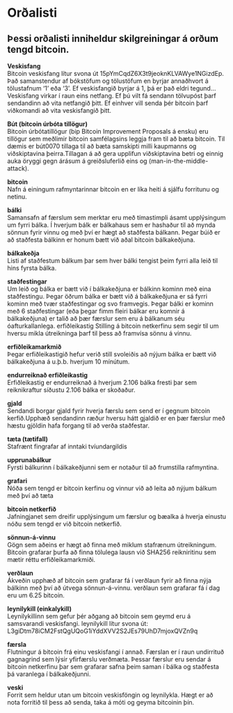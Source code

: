 # Orðalisti


## Þessi orðalisti inniheldur skilgreiningar á orðum tengd bitcoin.  

**Veskisfang**   
Bitcoin veskisfang lítur svona út 15pYmCqdZ6X3t9jeoknKLVAWye1NGizdEp. Það samanstendur af bókstöfum og tölustöfum en byrjar annaðhvort á tölustafnum ‘1’ eða ‘3’. Ef veskisfangið byrjar á 1, þá er það eldri tegund…
Veskisfang virkar í raun eins netfang. Ef þú vilt fá sendann tölvupóst þarf sendandinn að vita netfangið þitt. Ef einhver vill senda þér bitcoin þarf viðkomandi að vita veskisfangið þitt.


**Bút (bitcoin úrbóta tillögur)**     
Bitcoin úrbótatillögur (bip Bitcoin Improvement Proposals á ensku) eru tillögur sem meðlimir bitcoin samfélagsins leggja fram til að bæta bitcoin. Til dæmis er bút0070 tillaga til að bæta samskipti milli kaupmanns og viðskiptavina þeirra.Tillagan á að gera upplifun viðskiptavina betri og einnig auka öryggi gegn árásum á greiðsluferlið eins og (man-in-the-middle-attack).

**bitcoin**  
Nafn á einingum rafmyntarinnar bitcoin en er líka heiti á sjálfu forritunu og netinu.

**bálki**  
Samansafn af færslum sem merktar eru með tímastimpli ásamt upplýsingum um fyrri bálka. Í hverjum bálk er bálkahaus sem er hashaður til að mynda sönnun fyrir vinnu og með því er hægt að staðfesta bálkann. Þegar búið er að staðfesta bálkinn er honum bætt við aðal bitcoin bálkakeðjuna.

**bálkakeðja**  
Listi af staðfestum bálkum þar sem hver bálki tengist þeim fyrri alla leið til hins fyrsta bálka.

**staðfestingar**  
Um leið og bálka er bætt við í bálkakeðjuna er bálkinn kominn með eina staðfestingu. Þegar öðrum bálka er bætt við á bálkakeðjuna er sá fyrri kominn með tvær staðfestingar og svo framvegis. Þegar bálki er kominn með 6 staðfestingar (eða þegar fimm fleiri bálkar eru komnir á bálkakeðjuna) er talið að þær færslur sem eru á bálkanum séu óafturkallanlega.
erfiðleikastig
Stilling á bitcoin netkerfinu sem segir til um hversu mikla útreikninga þarf til þess að framvísa sönnu á vinnu.

**erfiðleikamarkmið**  
Þegar erfiðleikastigið hefur verið still svoleiðis að nýjum bálka er bætt við bálkakeðjuna á u.þ.b. hverjum 10 mínútum.

**endurreiknað erfiðleikastig**  
Erfiðleikastig er endurreiknað á hverjum 2.106 bálka fresti þar sem reiknikraftur síðustu 2.106 bálka er skoðaður.

**gjald**  
Sendandi borgar gjald fyrir hverja færslu sem send er í gegnum bitcoin kerfið.Upphæð sendandinn ræður hversu hátt gjaldið er en þær færslur með hæstu gjöldin hafa forgang til að verða staðfestar.

**tæta (tætifall)**  
Stafrænt fingrafar af inntaki tvíundargildis

**upprunabálkur**  
Fyrsti bálkurinn í bálkakeðjunni sem er notaður til að frumstilla rafmyntina.

**grafari**  
Nóða sem tengd er bitcoin kerfinu og vinnur við að leita að nýjum bálkum með því að tæta

**bitcoin netkerfið**  
Jafningjanet sem dreifir upplýsingum um færslur og bæalka á hverja einustu nóðu sem tengd er við bitcoin netkerfið.

**sönnun-á-vinnu**  
Gögn sem aðeins er hægt að finna með miklum stafrænum útreikningum. Bitcoin grafarar þurfa að finna tölulega lausn við SHA256 reikniritinu sem mætir réttu erfiðleikamarkmiði.

**verðlaun**  
Ákveðin upphæð af bitcoin sem grafarar fá í verðlaun fyrir að finna nýja bálkinn með því að útvega sönnun-á-vinnu. verðlaun sem grafarar fá í dag eru um 6.25 bitcoin.

**leynilykill (einkalykill)**  
Leynilykillinn sem gefur þér aðgang að bitcoin sem geymd eru á samsvarandi veskisfangi. leynilykill lítur svona út: L3giDtm78iCM2FstQgUQoG1iYddXVV2S2JEs79UhD7mjoxQVZn9q

**færsla**  
Flutningur á bitcoin frá einu veskisfangi í annað. Færslan er í raun undirrituð gagnagrind sem lýsir yfirfærslu verðmæta. Þessar færslur eru sendar á bitcoin netkerfinu þar sem grafarar safna þeim saman í bálka og staðfesta þá varanlega í bálkakeðjunni.

**veski**  
Forrit sem heldur utan um bitcoin veskisföngin og leynilykla. Hægt er að nota forritið til þess að senda, taka á móti og geyma bitcoinin þín.
